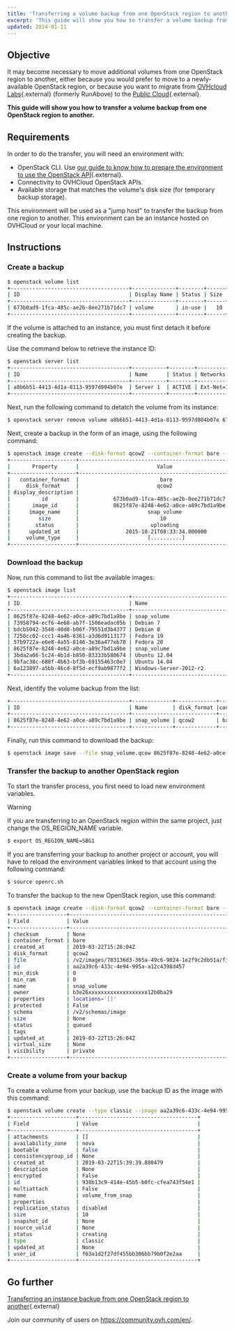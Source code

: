 ```yaml
---
title: 'Transferring a volume backup from one OpenStack region to another'
excerpt: 'This guide will show you how to transfer a volume backup from one OpenStack region to another'
updated: 2024-01-11
---
```


## Objective

It may become necessary to move additional volumes from one OpenStack region to another, either because you would prefer to move to a newly-available OpenStack region, or because you want to migrate from [OVHcloud Labs](https://labs.ovh.com/){.external} (formerly RunAbove) to the [Public Cloud](https://www.ovhcloud.com/en-ca/public-cloud/compute/){.external}.

**This guide will show you how to transfer a volume backup from one OpenStack region to another.**

## Requirements

In order to do the transfer, you will need an environment with:

- OpenStack CLI. Use [our guide to know how to prepare the environment to use the OpenStack API](/pages/public_cloud/compute/prepare_the_environment_for_using_the_openstack_api){.external}.
- Connectivity to OVHCloud OpenStack APIs.
- Available storage that matches the volume's disk size (for temporary backup storage).

This environment will be used as a "jump host" to transfer the backup from one region to another. This environment can be an instance hosted on OVHCloud or your local machine.

## Instructions

### Create a backup

```sh
$ openstack volume list
+--------------------------------------+--------------+--------+------+----------------------------------+
| ID                                   | Display Name | Status | Size | Attached to                      |
+--------------------------------------+--------------+--------+------+----------------------------------+
| 673b0ad9-1fca-485c-ae2b-8ee271b71dc7 | volume       | in-use |   10 | Attached to Server 1 on /dev/sdb |
+--------------------------------------+--------------+--------+------+----------------------------------+
```

If the volume is attached to an instance, you must first detach it before creating the backup.

Use the command below to retrieve the instance ID:

```sh
$ openstack server list
+--------------------------------------+-----------+--------+------------------------------------------------+----------+--------+
| ID                                   | Name      | Status | Networks                                       | Image    | Flavor |
+--------------------------------------+-----------+--------+--------------------------------------------------------------------+
| a8b6b51-4413-4d1a-8113-9597d804b07e  | Server 1  | ACTIVE | Ext-Net=155.55.55.155, 2607:5300:23x:5000::8d5 | Centos 7 | b2-7   |
+--------------------------------------+-----------+--------+------------------------------------------------+----------+--------+
```

Next, run the following command to detatch the volume from its instance:

```sh
$ openstack server remove volume a8b6b51-4413-4d1a-8113-9597d804b07e 673b0ad9-1fca-485c-ae2b-8ee271b71dc7
```

Next, create a backup in the form of an image, using the following command:

```sh
$ openstack image create --disk-format qcow2 --container-format bare --volume 673b0ad9-1fca-485c-ae2b-8ee271b71dc7 snap_volume
+---------------------+------------------------------------------------------+
|       Property      |                         Value                        |
+---------------------+------------------------------------------------------+
|   container_format  |                          bare                        |
|     disk_format     |                         qcow2                        |
| display_description |                                                      |
|          id         |           673b0ad9-1fca-485c-ae2b-8ee271b71dc7       |
|       image_id      |           8625f87e-8248-4e62-a0ce-a89c7bd1a9be       |
|      image_name     |                      snap_volume                     |
|         size        |                          10                          |
|        status       |                       uploading                      |
|      updated_at     |               2015-10-21T08:33:34.000000             |
|     volume_type     |                      [..........]                    |
+---------------------+------------------------------------------------------+
```

### Download the backup

Now, run this command to list the available images:

```sh
$ openstack image list
+--------------------------------------+--------------------------------+--------+
| ID                                   | Name                           | Status |
+--------------------------------------+--------------------------------+--------+
| 8625f87e-8248-4e62-a0ce-a89c7bd1a9be | snap_volume                    | active |
| 73958794-ecf6-4e68-ab7f-1506eadac05b | Debian 7                       | active |
| bdcb5042-3548-40d0-b06f-79551d3b4377 | Debian 8                       | active |
| 7250cc02-ccc1-4a46-8361-a3d6d9113177 | Fedora 19                      | active |
| 57b9722a-e6e8-4a55-8146-3e36a477eb78 | Fedora 20                      | active |
| 8625f87e-8248-4e62-a0ce-a89c7bd1a9be | snap_volume                    | active |
| 3bda2a66-5c24-4b1d-b850-83333b580674 | Ubuntu 12.04                   | active |
| 9bfac38c-688f-4b63-bf3b-69155463c0e7 | Ubuntu 14.04                   | active |
| 6a123897-a5bb-46cd-8f5d-ecf9ab9877f2 | Windows-Server-2012-r2         | active |
+--------------------------------------+--------------------------------+--------+
```

Next, identify the volume backup from the list:

```sh
+--------------------------------------+-------------+-------------+----------------+-----------+--------+
| ID                                   | Name        | disk_format |container_format|           | Status |
+--------------------------------------+---------------------------+----------------+-----------+--------+
| 8625f87e-8248-4e62-a0ce-a89c7bd1a9be | snap_volume | qcow2       | bare           | 319356928 | active |
+--------------------------------------+-------------+-------------+----------------+-----------+--------+
```

Finally, run this command to download the backup:

```sh
$ openstack image save --file snap_volume.qcow 8625f87e-8248-4e62-a0ce-a89c7bd1a9be
```

### Transfer the backup to another OpenStack region

To start the transfer process, you first need to load new environment variables.

> [!warning]
>
If you are transferring to an OpenStack region within the same project, just change the OS_REGION_NAME variable.
>

```sh
$ export OS_REGION_NAME=SBG1
```

If you are transferring your backup to another project or account, you will have to reload the environment variables linked to that account using the following command:

```sh
$ source openrc.sh
```

To transfer the backup to the new OpenStack region, use this command:

```sh
$ openstack image create --disk-format qcow2 --container-format bare --file snap_volume.qcow snap-volume
+------------------+------------------------------------------------------+
| Field            | Value                                                |
+------------------+------------------------------------------------------+
| checksum         | None                                                 |
| container_format | bare                                                 |
| created_at       | 2019-03-22T15:26:04Z                                 |
| disk_format      | qcow2                                                |
| file             | /v2/images/783136d3-365a-49c6-9024-1e2f9c2db51a/file |
| id               | aa2a39c6-433c-4e94-995a-a12c4398d457                 |
| min_disk         | 0                                                    |
| min_ram          | 0                                                    |
| name             | snap_volume                                          |
| owner            | b3e26xxxxxxxxxxxxxxxxxxx12b0ba29                     |
| properties       | locations='[]'                                       |
| protected        | False                                                |
| schema           | /v2/schemas/image                                    |
| size             | None                                                 |
| status           | queued                                               |
| tags             |                                                      |
| updated_at       | 2019-03-22T15:26:04Z                                 |
| virtual_size     | None                                                 |
| visibility       | private                                              |
+------------------+------------------------------------------------------+
```

### Create a volume from your backup

To create a volume from your backup, use the backup ID as the image with this command:

```sh
$ openstack volume create --type classic --image aa2a39c6-433c-4e94-995a-a12c4398d457 --size 10 volume_from_snap
+---------------------+--------------------------------------+
| Field               | Value                                |
+---------------------+--------------------------------------+
| attachments         | []                                   |
| availability_zone   | nova                                 |
| bootable            | false                                |
| consistencygroup_id | None                                 |
| created_at          | 2019-03-22T15:39:39.880479           |
| description         | None                                 |
| encrypted           | False                                |
| id                  | 938b13c9-414e-45b5-b0fc-cfea743f54e1 |
| multiattach         | False                                |
| name                | volume_from_snap                     |
| properties          |                                      |
| replication_status  | disabled                             |
| size                | 10                                   |
| snapshot_id         | None                                 |
| source_volid        | None                                 |
| status              | creating                             |
| type                | classic                              |
| updated_at          | None                                 |
| user_id             | f63a1d2f27df455bb306bb79b0f2e2aa     |
+---------------------+--------------------------------------+
```

## Go further

[Transferring an instance backup from one OpenStack region to another](/pages/public_cloud/compute/transfer_instance_backup_from_one_datacentre_to_another){.external}

Join our community of users on <https://community.ovh.com/en/>.

